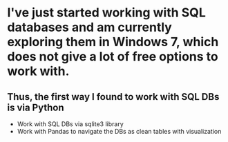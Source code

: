 # I've just started working with SQL databases and am currently exploring them in Windows 7, which does not give a lot of free options to work with.

## Thus, the first way I found to work with SQL DBs is via Python
  * Work with SQL DBs via sqlite3 library
  * Work with Pandas to navigate the DBs as clean tables with visualization
